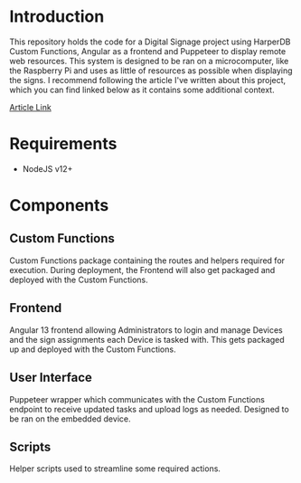 # Introduction
This repository holds the code for a Digital Signage project using HarperDB Custom Functions, Angular as a frontend and Puppeteer to display remote web resources. This system is designed to be ran on a microcomputer, like the Raspberry Pi and uses as little of resources as possible when displaying the signs. I recommend following the article I've written about this project, which you can find linked below as it contains some additional context.

[Article Link](https://medium.com/gitconnected/building-a-digital-signage-system-using-harperdb-9f87ebe0849b)

# Requirements
* NodeJS v12+

# Components
## Custom Functions
Custom Functions package containing the routes and helpers required for execution. During deployment, the Frontend will also get packaged and deployed with the Custom Functions.

## Frontend
Angular 13 frontend allowing Administrators to login and manage Devices and the sign assignments each Device is tasked with. This gets packaged up and deployed with the Custom Functions.

## User Interface
Puppeteer wrapper which communicates with the Custom Functions endpoint to receive updated tasks and upload logs as needed. Designed to be ran on the embedded device.

## Scripts
Helper scripts used to streamline some required actions.

